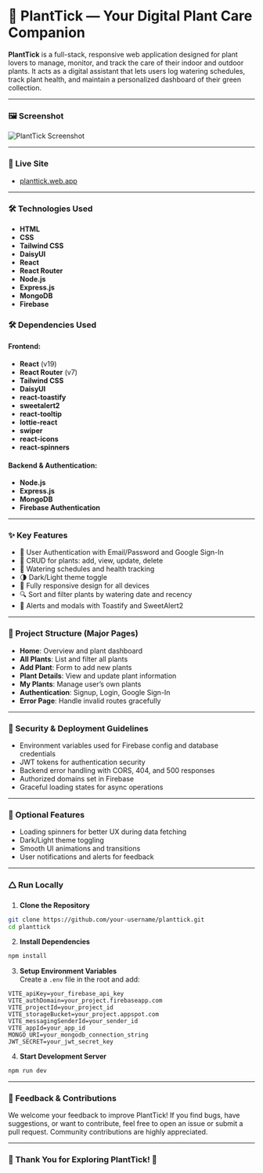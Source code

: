 
# 🌱 PlantTick — Your Digital Plant Care Companion

**PlantTick** is a full-stack, responsive web application designed for plant lovers to manage, monitor, and track the care of their indoor and outdoor plants. It acts as a digital assistant that lets users log watering schedules, track plant health, and maintain a personalized dashboard of their green collection.

---

### 🖼️ Screenshot

![PlantTick Screenshot](https://i.ibb.co/mrLLW0FD/Fire-Shot-Capture-012-Home-Track-Care-and-Grow-with-Plant-Tick-planttick-web-app.png)


---

### 🔗 Live Site

* [planttick.web.app](https://planttick.web.app)

---

### 🛠️ Technologies Used

- **HTML**  
- **CSS**  
- **Tailwind CSS**  
- **DaisyUI**  
- **React**  
- **React Router**  
- **Node.js**  
- **Express.js**  
- **MongoDB**  
- **Firebase**

### 🛠️ Dependencies Used

#### Frontend:

* **React** (v19)  
* **React Router** (v7)  
* **Tailwind CSS**  
* **DaisyUI**  
* **react-toastify**  
* **sweetalert2**  
* **react-tooltip**  
* **lottie-react**  
* **swiper**  
* **react-icons**  
* **react-spinners**  

#### Backend & Authentication:

* **Node.js**  
* **Express.js**  
* **MongoDB**  
* **Firebase Authentication**  

---

### ✨ Key Features

* 🔐 User Authentication with Email/Password and Google Sign-In  
* 🌿 CRUD for plants: add, view, update, delete  
* 📅 Watering schedules and health tracking  
* 🌗 Dark/Light theme toggle  
* 📱 Fully responsive design for all devices  
* 🔍 Sort and filter plants by watering date and recency  
* 🎉 Alerts and modals with Toastify and SweetAlert2  

---

### 📁 Project Structure (Major Pages)

* **Home**: Overview and plant dashboard  
* **All Plants**: List and filter all plants  
* **Add Plant**: Form to add new plants  
* **Plant Details**: View and update plant information  
* **My Plants**: Manage user’s own plants  
* **Authentication**: Signup, Login, Google Sign-In  
* **Error Page**: Handle invalid routes gracefully  

---

### 🔐 Security & Deployment Guidelines

* Environment variables used for Firebase config and database credentials  
* JWT tokens for authentication security  
* Backend error handling with CORS, 404, and 500 responses  
* Authorized domains set in Firebase  
* Graceful loading states for async operations  

---

### 🌟 Optional Features

* Loading spinners for better UX during data fetching  
* Dark/Light theme toggling  
* Smooth UI animations and transitions  
* User notifications and alerts for feedback  

---

### 🛆 Run Locally

1. **Clone the Repository**

```bash
git clone https://github.com/your-username/planttick.git
cd planttick
```

2. **Install Dependencies**

```bash
npm install
```

3. **Setup Environment Variables**  
Create a `.env` file in the root and add:

```env
VITE_apiKey=your_firebase_api_key
VITE_authDomain=your_project.firebaseapp.com
VITE_projectId=your_project_id
VITE_storageBucket=your_project.appspot.com
VITE_messagingSenderId=your_sender_id
VITE_appId=your_app_id
MONGO_URI=your_mongodb_connection_string
JWT_SECRET=your_jwt_secret_key
```

4. **Start Development Server**

```bash
npm run dev
```

---

### 💬 Feedback & Contributions

We welcome your feedback to improve PlantTick! If you find bugs, have suggestions, or want to contribute, feel free to open an issue or submit a pull request. Community contributions are highly appreciated.

---

### 🙏 Thank You for Exploring PlantTick! 🌿
